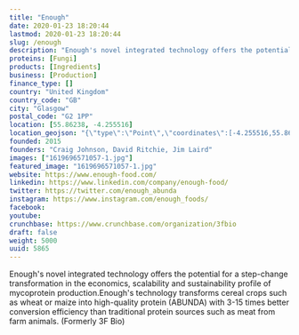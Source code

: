 ```yaml
---
title: "Enough"
date: 2020-01-23 18:20:44
lastmod: 2020-01-23 18:20:44
slug: /enough
description: "Enough's novel integrated technology offers the potential for a step-change transformation in the economics, scalability and sustainability profile of mycoprotein production.Enough's technology transforms cereal crops such as wheat or maize into high-quality protein (ABUNDA) with 3-15 times better conversion efficiency than traditional protein sources such as meat from farm animals. (Formerly 3F Bio)"
proteins: [Fungi]
products: [Ingredients]
business: [Production]
finance_type: []
country: "United Kingdom"
country_code: "GB"
city: "Glasgow"
postal_code: "G2 1PP"
location: [55.86238, -4.255516]
location_geojson: "{\"type\":\"Point\",\"coordinates\":[-4.255516,55.86238]}"
founded: 2015
founders: "Craig Johnson, David Ritchie, Jim Laird"
images: ["1619696571057-1.jpg"]
featured_image: "1619696571057-1.jpg"
website: https://www.enough-food.com/
linkedin: https://www.linkedin.com/company/enough-food/
twitter: https://twitter.com/enough_abunda
instagram: https://www.instagram.com/enough_foods/
facebook: 
youtube: 
crunchbase: https://www.crunchbase.com/organization/3fbio
draft: false
weight: 5000
uuid: 5865
---
```

Enough's novel integrated technology offers the potential for a step-change transformation in the economics, scalability and sustainability profile of mycoprotein production.Enough's technology transforms cereal crops such as wheat or maize into high-quality protein (ABUNDA) with 3-15 times better conversion efficiency than traditional protein sources such as meat from farm animals. (Formerly 3F Bio)
